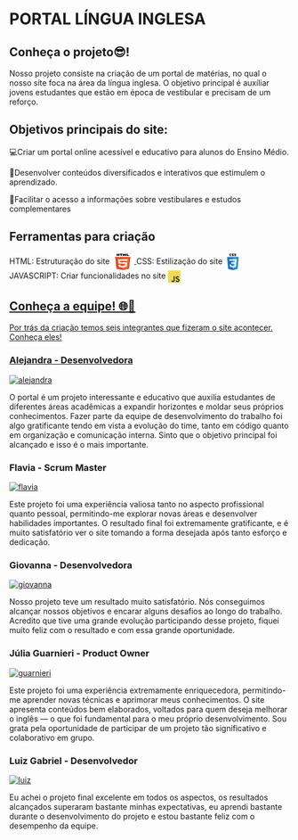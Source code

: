 <h1>PORTAL LÍNGUA INGLESA</h1>

## Conheça o projeto😎!
Nosso projeto consiste na criação de um portal de matérias, no qual o nosso site foca na área da língua inglesa. O objetivo principal é auxíliar jovens estudantes que estão em época de vestibular e precisam de um reforço. 

## Objetivos principais do site:

💻Criar um portal online acessível e educativo para alunos do  Ensino Médio.

🎯Desenvolver conteúdos diversificados e interativos que estimulem o  aprendizado.

🚀Facilitar o acesso a informações sobre vestibulares e estudos  complementares

## Ferramentas para criação

 HTML: Estruturação do site
<a href="https://www.w3.org/html/" target="_blank" rel="noreferrer"> <img src="https://raw.githubusercontent.com/devicons/devicon/master/icons/html5/html5-original-wordmark.svg" alt="html5" width="40" height="30" align="center"/>
  </a>
 CSS: Estilização do site
<a href="https://www.w3schools.com/css/" target="_blank" rel="noreferrer"> <img src="https://raw.githubusercontent.com/devicons/devicon/master/icons/css3/css3-original-wordmark.svg" alt="css3" width="30" align="center">
  </a>
 JAVASCRIPT: Criar funcionalidades no site 
<a href="https://developer.mozilla.org/en-US/docs/Web/JavaScript" target="_blank" rel="noreferrer"> <img src="https://raw.githubusercontent.com/devicons/devicon/master/icons/javascript/javascript-original.svg" alt="javascript" width="23" align="center" he/> 

## Conheça a equipe! 🌐📌

Por trás da criação temos seis integrantes que fizeram o site acontecer. Conheça eles!

 ### Alejandra - Desenvolvedora
 <a href="https://ibb.co/YDMqFz5"><img src="https://i.ibb.co/YDMqFz5/alejandra.jpg" alt="alejandra" border="0"></a>

O portal é um projeto interessante e educativo que auxilia estudantes de diferentes áreas acadêmicas a expandir horizontes e moldar seus próprios conhecimentos. Fazer parte da equipe de desenvolvimento do trabalho foi algo gratificante tendo em vista a evolução do time, tanto em código quanto em organização e comunicação interna. Sinto que o objetivo principal foi alcançado e isso é o mais importante.

### Flavia - Scrum Master
<a href="https://ibb.co/McyWxYw"><img src="https://i.ibb.co/McyWxYw/flavia.jpg" alt="flavia" border="0"></a>

Este projeto foi uma experiência valiosa tanto no aspecto profissional quanto pessoal, permitindo-me explorar novas áreas e desenvolver habilidades importantes. O resultado final foi extremamente gratificante, e é muito satisfatório ver o site tomando a forma desejada após tanto esforço e dedicação.

### Giovanna - Desenvolvedora
<a href="https://ibb.co/fXbjDmp"><img src="https://i.ibb.co/fXbjDmp/giovanna.jpg" alt="giovanna" border="0"></a>

Nosso projeto teve um resultado muito satisfatório. Nós conseguimos alcançar nossos objetivos e encarar alguns desafios ao longo do trabalho. Acredito que tive uma grande evolução participando desse projeto, fiquei muito feliz com o resultado e com essa grande oportunidade.

### Júlia Guarnieri - Product Owner 
<a href="https://ibb.co/0CD1LyD"><img src="https://i.ibb.co/0CD1LyD/guarnieri.jpg" alt="guarnieri" border="0"></a>

Este projeto foi uma experiência extremamente enriquecedora, permitindo-me aprender novas técnicas e aprimorar meus conhecimentos. O site apresenta conteúdos bem elaborados, voltados para quem deseja melhorar o inglês — o que foi fundamental para o meu próprio desenvolvimento. Sou grata pela oportunidade de participar de um projeto tão significativo e colaborativo em grupo.

### Luiz Gabriel - Desenvolvedor
<a href="https://ibb.co/5kC8xS0"><img src="https://i.ibb.co/5kC8xS0/luiz.jpg" alt="luiz" border="0"></a>

Eu achei o projeto final excelente em todos os aspectos, os resultados alcançados superaram bastante minhas expectativas, eu aprendi bastante durante o desenvolvimento do projeto e estou bastante feliz com o desempenho da equipe.
